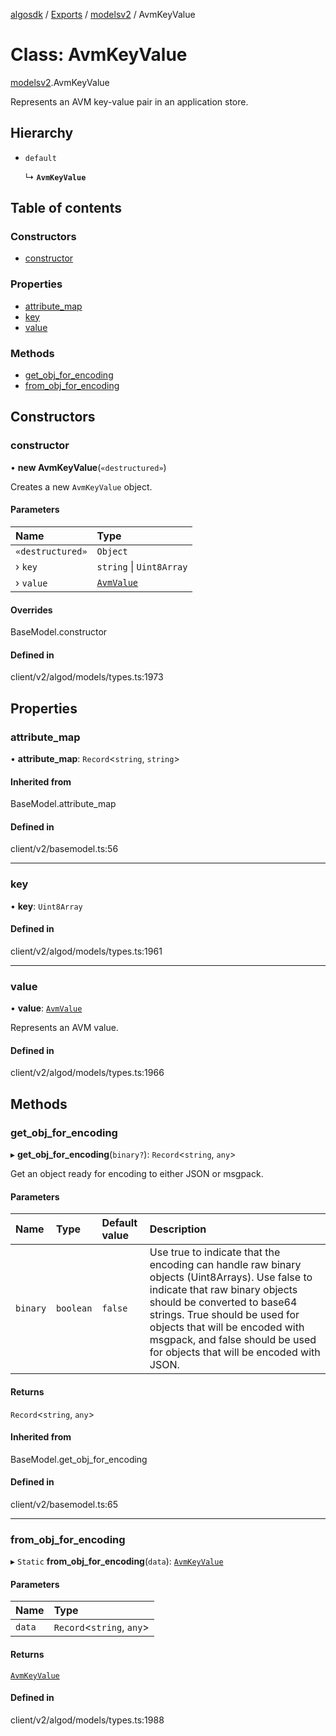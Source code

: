 [algosdk](../README.md) / [Exports](../modules.md) / [modelsv2](../modules/modelsv2.md) / AvmKeyValue

# Class: AvmKeyValue

[modelsv2](../modules/modelsv2.md).AvmKeyValue

Represents an AVM key-value pair in an application store.

## Hierarchy

- `default`

  ↳ **`AvmKeyValue`**

## Table of contents

### Constructors

- [constructor](modelsv2.AvmKeyValue.md#constructor)

### Properties

- [attribute\_map](modelsv2.AvmKeyValue.md#attribute_map)
- [key](modelsv2.AvmKeyValue.md#key)
- [value](modelsv2.AvmKeyValue.md#value)

### Methods

- [get\_obj\_for\_encoding](modelsv2.AvmKeyValue.md#get_obj_for_encoding)
- [from\_obj\_for\_encoding](modelsv2.AvmKeyValue.md#from_obj_for_encoding)

## Constructors

### constructor

• **new AvmKeyValue**(`«destructured»`)

Creates a new `AvmKeyValue` object.

#### Parameters

| Name | Type |
| :------ | :------ |
| `«destructured»` | `Object` |
| › `key` | `string` \| `Uint8Array` |
| › `value` | [`AvmValue`](modelsv2.AvmValue.md) |

#### Overrides

BaseModel.constructor

#### Defined in

client/v2/algod/models/types.ts:1973

## Properties

### attribute\_map

• **attribute\_map**: `Record`\<`string`, `string`\>

#### Inherited from

BaseModel.attribute\_map

#### Defined in

client/v2/basemodel.ts:56

___

### key

• **key**: `Uint8Array`

#### Defined in

client/v2/algod/models/types.ts:1961

___

### value

• **value**: [`AvmValue`](modelsv2.AvmValue.md)

Represents an AVM value.

#### Defined in

client/v2/algod/models/types.ts:1966

## Methods

### get\_obj\_for\_encoding

▸ **get_obj_for_encoding**(`binary?`): `Record`\<`string`, `any`\>

Get an object ready for encoding to either JSON or msgpack.

#### Parameters

| Name | Type | Default value | Description |
| :------ | :------ | :------ | :------ |
| `binary` | `boolean` | `false` | Use true to indicate that the encoding can handle raw binary objects (Uint8Arrays). Use false to indicate that raw binary objects should be converted to base64 strings. True should be used for objects that will be encoded with msgpack, and false should be used for objects that will be encoded with JSON. |

#### Returns

`Record`\<`string`, `any`\>

#### Inherited from

BaseModel.get\_obj\_for\_encoding

#### Defined in

client/v2/basemodel.ts:65

___

### from\_obj\_for\_encoding

▸ `Static` **from_obj_for_encoding**(`data`): [`AvmKeyValue`](modelsv2.AvmKeyValue.md)

#### Parameters

| Name | Type |
| :------ | :------ |
| `data` | `Record`\<`string`, `any`\> |

#### Returns

[`AvmKeyValue`](modelsv2.AvmKeyValue.md)

#### Defined in

client/v2/algod/models/types.ts:1988
